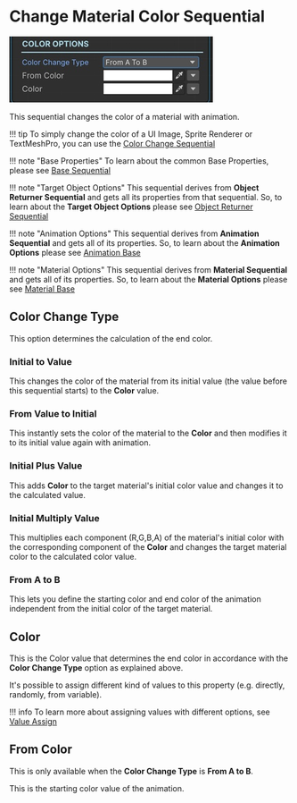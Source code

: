 # Change Material Color Sequential

![Change Material Color Sequential](../../img/sequential_changematerialcolor.jpg)

This sequential changes the color of a material with animation.


!!! tip
    To simply change the color of a UI Image, Sprite Renderer or TextMeshPro, you can use the [Color Change Sequential](../animationsequentials/sequential_changecolor.md)

!!! note "Base Properties"
    To learn about the common Base Properties, please see [Base Sequential](../sequential_base.md)

!!! note "Target Object Options"
    This sequential derives from __Object Returner Sequential__ and gets all its properties from that sequential. So, to learn about the __Target Object Options__ please see [Object Returner Sequential](../sequentialobjectreturner/index.md)

!!! note "Animation Options"
    This sequential derives from __Animation Sequential__ and gets all of its properties. So, to learn about the __Animation Options__ please see [Animation Base](../animationsequentials/index.md)

!!! note "Material Options"
    This sequential derives from __Material Sequential__ and gets all of its properties. So, to learn about the __Material Options__ please see [Material Base](index.md)

## Color Change Type

This option determines the calculation of the end color.

### Initial to Value

This changes the color of the material from its initial value (the value before this sequential starts) to the __Color__ value.


### From Value to Initial

This instantly sets the color of the material to the __Color__ and then modifies it to its initial value again with animation.

### Initial Plus Value

This adds __Color__ to the target material's initial color value and changes it to the calculated value.
 

### Initial Multiply Value

This multiplies each component (R,G,B,A) of the material's initial color with the corresponding component of the __Color__ and changes the target material color to the calculated color value.

### From A to B

This lets you define the starting color and end color of the animation independent from the initial color of the target material.


## Color

This is the Color value that determines the end color in accordance with the __Color Change Type__ option as explained above.

It's possible to assign different kind of values to this property (e.g. directly, randomly, from variable).


!!! info
    To learn more about assigning values with different options, see [Value Assign](../../valueassign.md)



## From Color

This is only available when the __Color Change Type__ is __From A to B__.

This is the starting color value of the animation.

